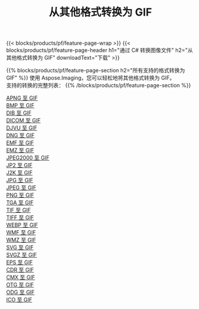 ﻿---
title: 从其他格式转换为 GIF 
weight: 3920
url: /zh-hans/net/conversion/to/gif 
lang: zh-hans
langdirlevel: 2
locales: zh-hans,ja,it,ru,de,es,fr,nl,id,lt,pl,pt,vi,tr,ko,zh-hant,ar,hi,th,sv,cs,uk,he
description: 使用 Aspose.Imaging，您可以轻松地将其他格式转换为 GIF
---

{{< blocks/products/pf/feature-page-wrap >}}
{{< blocks/products/pf/feature-page-header h1="通过 C# 转换图像文件" h2="从其他格式转换为 GIF" downloadText="下载" >}}


{{% blocks/products/pf/feature-page-section  h2="所有支持的格式转换为 GIF" %}}
使用 Aspose.Imaging，您可以轻松地将其他格式转换为 GIF。
<br/>
支持的转换的完整列表：
{{% /blocks/products/pf/feature-page-section %}}
<div class="container-fluid productfamilypage bg-gray">
    <div class="convertypes bg-gray agp-content section">
        <div class="container">
		<div class="row other-converters">
		    <div class='col-md-2 other-converter remove-lp remove-rp'><a href="/imaging/zh-hans/net/conversion/apng-to-gif" >APNG 至 GIF</a></div>
<div class='col-md-2 other-converter remove-lp remove-rp'><a href="/imaging/zh-hans/net/conversion/bmp-to-gif" >BMP 至 GIF</a></div>
<div class='col-md-2 other-converter remove-lp remove-rp'><a href="/imaging/zh-hans/net/conversion/dib-to-gif" >DIB 至 GIF</a></div>
<div class='col-md-2 other-converter remove-lp remove-rp'><a href="/imaging/zh-hans/net/conversion/dicom-to-gif" >DICOM 至 GIF</a></div>
<div class='col-md-2 other-converter remove-lp remove-rp'><a href="/imaging/zh-hans/net/conversion/djvu-to-gif" >DJVU 至 GIF</a></div>
<div class='col-md-2 other-converter remove-lp remove-rp'><a href="/imaging/zh-hans/net/conversion/dng-to-gif" >DNG 至 GIF</a></div>
<div class='col-md-2 other-converter remove-lp remove-rp'><a href="/imaging/zh-hans/net/conversion/emf-to-gif" >EMF 至 GIF</a></div>
<div class='col-md-2 other-converter remove-lp remove-rp'><a href="/imaging/zh-hans/net/conversion/emz-to-gif" >EMZ 至 GIF</a></div>
<div class='col-md-2 other-converter remove-lp remove-rp'><a href="/imaging/zh-hans/net/conversion/jpeg2000-to-gif" >JPEG2000 至 GIF</a></div>
<div class='col-md-2 other-converter remove-lp remove-rp'><a href="/imaging/zh-hans/net/conversion/jp2-to-gif" >JP2 至 GIF</a></div>
<div class='col-md-2 other-converter remove-lp remove-rp'><a href="/imaging/zh-hans/net/conversion/j2k-to-gif" >J2K 至 GIF</a></div>
<div class='col-md-2 other-converter remove-lp remove-rp'><a href="/imaging/zh-hans/net/conversion/jpg-to-gif" >JPG 至 GIF</a></div>
<div class='col-md-2 other-converter remove-lp remove-rp'><a href="/imaging/zh-hans/net/conversion/jpeg-to-gif" >JPEG 至 GIF</a></div>
<div class='col-md-2 other-converter remove-lp remove-rp'><a href="/imaging/zh-hans/net/conversion/png-to-gif" >PNG 至 GIF</a></div>
<div class='col-md-2 other-converter remove-lp remove-rp'><a href="/imaging/zh-hans/net/conversion/tga-to-gif" >TGA 至 GIF</a></div>
<div class='col-md-2 other-converter remove-lp remove-rp'><a href="/imaging/zh-hans/net/conversion/tif-to-gif" >TIF 至 GIF</a></div>
<div class='col-md-2 other-converter remove-lp remove-rp'><a href="/imaging/zh-hans/net/conversion/tiff-to-gif" >TIFF 至 GIF</a></div>
<div class='col-md-2 other-converter remove-lp remove-rp'><a href="/imaging/zh-hans/net/conversion/webp-to-gif" >WEBP 至 GIF</a></div>
<div class='col-md-2 other-converter remove-lp remove-rp'><a href="/imaging/zh-hans/net/conversion/wmf-to-gif" >WMF 至 GIF</a></div>
<div class='col-md-2 other-converter remove-lp remove-rp'><a href="/imaging/zh-hans/net/conversion/wmz-to-gif" >WMZ 至 GIF</a></div>
<div class='col-md-2 other-converter remove-lp remove-rp'><a href="/imaging/zh-hans/net/conversion/svg-to-gif" >SVG 至 GIF</a></div>
<div class='col-md-2 other-converter remove-lp remove-rp'><a href="/imaging/zh-hans/net/conversion/svgz-to-gif" >SVGZ 至 GIF</a></div>
<div class='col-md-2 other-converter remove-lp remove-rp'><a href="/imaging/zh-hans/net/conversion/eps-to-gif" >EPS 至 GIF</a></div>
<div class='col-md-2 other-converter remove-lp remove-rp'><a href="/imaging/zh-hans/net/conversion/cdr-to-gif" >CDR 至 GIF</a></div>
<div class='col-md-2 other-converter remove-lp remove-rp'><a href="/imaging/zh-hans/net/conversion/cmx-to-gif" >CMX 至 GIF</a></div>
<div class='col-md-2 other-converter remove-lp remove-rp'><a href="/imaging/zh-hans/net/conversion/otg-to-gif" >OTG 至 GIF</a></div>
<div class='col-md-2 other-converter remove-lp remove-rp'><a href="/imaging/zh-hans/net/conversion/odg-to-gif" >ODG 至 GIF</a></div>
<div class='col-md-2 other-converter remove-lp remove-rp'><a href="/imaging/zh-hans/net/conversion/ico-to-gif" >ICO 至 GIF</a></div>
                </div>
        </div>
    </div>
</div>
<br/>

